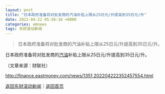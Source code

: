 ```yaml
---
layout: post
title: "日本政府准备将对批发商的汽油补贴上限从25日元/升提高到35日元/升"
date: 2022-04-22 05:56:16 +0800
categories: emnews
tags: 东财滚动新闻
---
```

> 日本政府准备将对批发商的汽油补贴上限从25日元/升提高到35日元/升。

<p>日本政府准备将对批发商的<span id="Info.3307"><a href="http://data.eastmoney.com/cjsj/oil_default.html" class="infokey">汽油</a></span>补贴上限从25日元/升提高到35日元/升。</p><p class="em_media">（文章来源：财联社）</p>

<http://finance.eastmoney.com/news/1351,202204222352457554.html>

[返回东财滚动新闻](//finews.withounder.com/emnews/)｜[返回首页](//finews.withounder.com/)